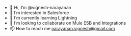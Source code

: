 - 👋 Hi, I’m @vignesh-narayanan
- 👀 I’m interested in Salesforce
- 🌱 I’m currently learning Lightning
- 💞️ I’m looking to collaborate on Mule ESB and Integrations 
- 📫 How to reach me narayanan.vignesh@gmail.com

<!---
vignesh-narayanan/vignesh-narayanan is a ✨ special ✨ repository because its `README.md` (this file) appears on your GitHub profile.
You can click the Preview link to take a look at your changes.
--->
